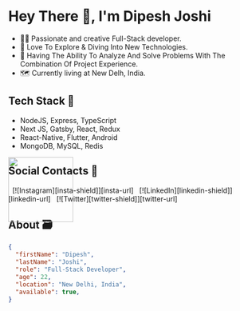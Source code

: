 
# Hey There 👋, I'm Dipesh Joshi

- 👨‍💻 Passionate and creative Full-Stack developer. 
- 🚀 Love To Explore & Diving Into New Technologies.
- 🎯 Having The Ability To Analyze And Solve Problems With The Combination Of Project Experience.
- 🗺 Currently living at New Delh, India.

## Tech Stack 🎒

- NodeJS, Express, TypeScript
- Next JS, Gatsby, React, Redux
- React-Native, Flutter, Android
- MongoDB, MySQL, Redis

<img style="position: absolute; align-self: flex-end;" src="https://media.giphy.com/media/1fhj2FW0661V3Nb2Me/giphy.gif" width="130">

## Social Contacts 🤝

<div>
 &nbsp;
[![Instagram][insta-shield]][insta-url]
<!--  <a href="https://twitter.com/iKunalmathur" alt="Twitter"><img alt="" src="https://github.com/iKunalmathur/iKunalmathur/blob/master/assets/icons/twitter-line.svg"></a> -->
  &nbsp;
[![LinkedIn][linkedin-shield]][linkedin-url]
<!--   <a href="https://www.linkedin.com/in/joshidipesh12/" alt="Linkedin"><img alt="" src="https://github.com/iKunalmathur/iKunalmathur/blob/master/assets/icons/linkedin-box-line.svg"></a> -->
   &nbsp;
[![Twitter][twitter-shield]][twitter-url]
<!--    <a href="https://instagram.com/iKunalmathur" alt="Instagram"><img alt="" src="https://github.com/iKunalmathur/iKunalmathur/blob/master/assets/icons/instagram-line.svg"></a> -->
    &nbsp;
<!--     <a href="https://www.behance.net/ikunalmathur" alt="Behance"><img alt="" src="https://github.com/iKunalmathur/iKunalmathur/blob/master/assets/icons/behance-line.svg"></a> -->
     &nbsp;
<!--      <a href="https://dribbble.com/iKunalmathur" alt="Dribbble"><img alt="" src="https://github.com/iKunalmathur/iKunalmathur/blob/master/assets/icons/dribbble-line.svg"></a> -->
      &nbsp;
 <div>
  
<!-- <br /> -->

<!-- | Sites      | URL |
| :---        |    :---  |
| Portfolio  | https://www.kunalmathur.in |
| Blog  | https://www.blog.devsolo.in | -->

## About 🗃 
  
```json
{
  "firstName": "Dipesh",
  "lastName": "Joshi",
  "role": "Full-Stack Developer",
  "age": 22,
  "location": "New Delhi, India",
  "available": true,
}
```
   
[linkedin-shield]: https://img.shields.io/badge/-LinkedIn-black.svg?style=for-the-badge&logo=linkedin&colorB=555
[linkedin-url]: https://linkedin.com/in/joshidipesh12
[insta-shield]: https://img.shields.io/badge/Instagram-E4405F?style=for-the-badge&logo=instagram&logoColor=white
[insta-url]: https://www.instagram.com/_joshi_dipesh_/
[twitter-shield]: https://img.shields.io/badge/Twitter-1DA1F2?style=for-the-badge&logo=twitter&logoColor=white
[twitter-url]: https://twitter.com/_joshi_dipesh_
